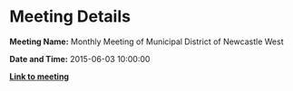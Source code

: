 # Meeting Details

**Meeting Name:** Monthly Meeting of Municipal District of Newcastle West

**Date and Time:** 2015-06-03 10:00:00

**<a href="https://www.limerick.ie/council/whats-on/monthly-meeting-municipal-district-newcastle-west-19" target="_blank">Link to meeting</a>**
